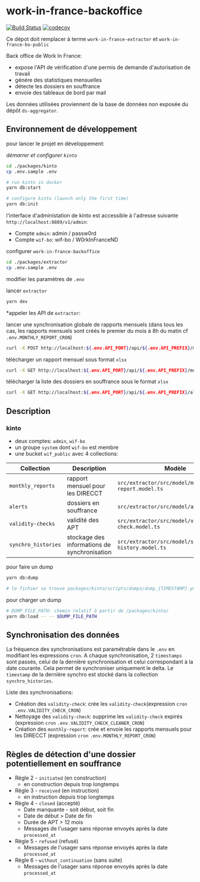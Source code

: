 # work-in-france-backoffice

[![Build Status](https://travis-ci.com/SocialGouv/work-in-france-backoffice.svg?branch=master)](https://travis-ci.com/SocialGouv/work-in-france-backoffice)
[![codecov](https://codecov.io/gh/SocialGouv/work-in-france-backoffice/branch/master/graph/badge.svg)](https://codecov.io/gh/SocialGouv/work-in-france-backoffice)

Ce dépot doit remplacer à terme `work-in-france-extractor` et `work-in-france-bo-public`

Back office de Work In France:
- expose l'API de vérification d'une permis de demande d'autorisation de travail
- génére des statistiques mensuelles
- détecte les dossiers en souffrance
- envoie des tableaux de bord par mail

Les données utilisées proviennent de la base de données non exposée du dépôt `ds-aggregator`.

## Environnement de développement

pour lancer le projet en développement:

*démarrer et configurer `kinto`*

```bash
cd ./packages/kinto
cp .env.sample .env
```

```bash
# run kinto in docker
yarn db:start

# configure kinto (launch only the first time)
yarn db:init
```

l'interface d'administation de kinto est accessible à l'adresse suivante `http://localhost:8889/v1/admin`:
- Compte `admin`: admin / passw0rd
- Compte `wif-bo`: wif-bo / W0rkInFranceND

configurer `work-in-france-backoffice`

```bash
cd ./packages/extractor
cp .env.sample .env
```

modifier les paramètres de `.env`

lancer `extractor`

```bash
yarn dev
```

*appeler les API de `extractor`:

lancer une synchronisation globale de rapports mensuels (dans tous les cas, les rapports mensuels sont créés le premier du mois à 8h du matin cf `.env.MONTHLY_REPORT_CRON`)
```bash
curl -X POST http://localhost:${.env.API_PORT}/api/${.env.API_PREFIX}/monthly-reports/sync-all
```

télécharger un rapport mensuel sous format `xlsx`
 ```bash
curl -X GET http://localhost:${.env.API_PORT}/api/${.env.API_PREFIX}/monthly-reports/:year/:month/:group/download
```

télécharger la liste des dossiers en souffrance sous le format `xlsx`
 ```bash
curl -X GET http://localhost:${.env.API_PORT}/api/${.env.API_PREFIX}/alerts/download
```

## Description

### kinto

- deux comptes: `admin`, `wif-bo`
- un groupe `system` dont `wif-bo` est membre
- une bucket `wif_public` avec 4 collections:

|Collection         |Description                                            | Modèle                                            |
|-------------------|-------------------------------------------------------|---------------------------------------------------|
|`monthly_reports`  | rapport mensuel pour les DIRECCT                      | `src/extractor/src/model/monthly-report.model.ts` |
|`alerts`           | dossiers en souffrance                                | `src/extractor/src/model/alert.model.ts`          |
|`validity-checks`  | validité des APT                                      | `src/extractor/src/model/validity-check.model.ts` |
|`synchro_histories`| stockage des informations de synchronisation          | `src/extractor/src/model/synchro-history.model.ts`|


pour faire un dump

```bash
yarn db:dump

# le fichier se trouve packages/kinto/scripts/dumps/dump_{TIMESTAMP}.yml
```

pour charger un dump

```bash
# DUMP_FILE_PATH: chemin relatif à partir de /packages/kinto/
yarn db:load -- -- $DUMP_FILE_PATH

```

## Synchronisation des données

La fréquence des synchronisations est paramétrable dans le `.env` en modifiant les expressions `cron`. A chaque synchronisation, 2 `timestamps` sont passés, celui de la dernière synchronisation et celui correspondant à la date courante. Cela permet de synchroniser uniquement le delta. Le `timestamp` de la dernière synchro est stocké dans la collection `synchro_histories`.

Liste des synchronisations:
- Création des `validity-check`: crée les `validity-check`(expression `cron` `.env.VALIDITY_CHECK_CRON`)
- Nettoyage des `validity-check`: supprime les `validity-check` expirés (expression `cron` `.env.VALIDITY_CHECK_CLEANER_CRON`)
- Création des `monthly-report`: crée et envoie les rapports mensuels pour les DIRECCT (expression `cron` `.env.MONTHLY_REPORT_CRON`)




## Règles de détection d'une dossier potentiellement en souffrance

- Règle 2 - `initiated` (en construction)
    - en construction depuis trop longtemps
- Règle 3 - `received` (en instruction)
    - en instruction depuis trop longtemps
- Règle 4 - `closed` (accepté)
    - Date manquante - soit début, soit fin
    - Date de début > Date de fin
    - Durée de APT > 12 mois
    - Messages de l'usager sans réponse envoyés après la date `processed_at`
- Règle 5 - `refused` (refusé)
    - Messages de l'usager sans réponse envoyés après la date `processed_at`
- Règle 6 - `without_continuation` (sans suite)
    - Messages de l'usager sans réponse envoyés après la date `processed_at`

